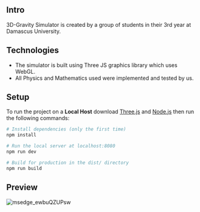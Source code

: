 ## Intro
3D-Gravity Simulator is created by a group of students in their 3rd year at Damascus University.

## Technologies
* The simulator is built using Three JS graphics library which uses WebGL.
* All Physics and Mathematics used were implemented and tested by us.

## Setup
To run the project on a **Local Host** download [Three.js](https://threejs.org/docs/#manual/en/introduction/Installation/) and [Node.js](https://nodejs.org/en/download/) then run the following commands:

``` bash
# Install dependencies (only the first time)
npm install

# Run the local server at localhost:8080
npm run dev

# Build for production in the dist/ directory
npm run build
```

## Preview

![msedge_ewbuQZUPsw](https://user-images.githubusercontent.com/57716361/190851595-3d62d391-b8aa-4489-b21b-5d484dd78d67.gif)
